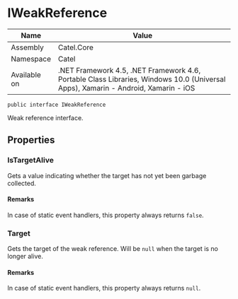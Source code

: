 

# IWeakReference

Name|Value
---|---
Assembly|Catel.Core
Namespace|Catel
Available on|.NET Framework 4.5, .NET Framework 4.6, Portable Class Libraries, Windows 10.0 (Universal Apps), Xamarin - Android, Xamarin - iOS

```
public interface IWeakReference
```

Weak reference interface.



## Properties

### IsTargetAlive

Gets a value indicating whether the target has not yet been garbage collected.

#### Remarks

In case of static event handlers, this property always returns ```false```.



### Target

Gets the target of the weak reference. Will be ```null``` when the target is no longer alive.

#### Remarks

In case of static event handlers, this property always returns ```null```.



